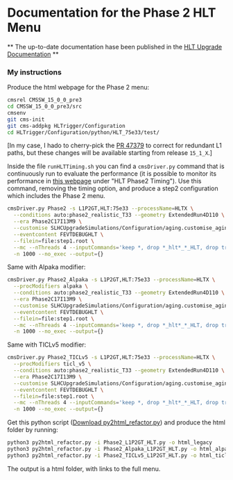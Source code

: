 # Documentation for the Phase 2 HLT Menu

** The up-to-date documentation hase been published in the [HLT Upgrade Documentation](https://cmshltupgrade.docs.cern.ch/Phase2Menu/ListOfPaths/) **

### My instructions

Produce the html webpage for the Phase 2 menu:
```bash
cmsrel CMSSW_15_0_0_pre3
cd CMSSW_15_0_0_pre3/src
cmsenv
git cms-init
git cms-addpkg HLTrigger/Configuration
cd HLTrigger/Configuration/python/HLT_75e33/test/
```

[In my case, I hado to cherry-pick the [PR 47379](https://github.com/cms-sw/cmssw/pull/47379) to correct for redundant L1 paths, but these changes will be available starting from release `15_1_X`.]

Inside the file `runHLTTiming.sh` you can find a `cmsDriver.py` command that is continuously run to evaluate the performance (it is possible to monitor its performance in [this webpage](https://cmssdt.cern.ch/SDT/html/cmssdt-ib/#/ib/CMSSW_15_1_X) under "HLT Phase2 Timing"). Use this command, removing the timing option, and produce a step2 configuration which includes the Phase 2 menu.
```bash
cmsDriver.py Phase2 -s L1P2GT,HLT:75e33 --processName=HLTX \
  --conditions auto:phase2_realistic_T33 --geometry ExtendedRun4D110 \
  --era Phase2C17I13M9 \
  --customise SLHCUpgradeSimulations/Configuration/aging.customise_aging_1000 \
  --eventcontent FEVTDEBUGHLT \
  --filein=file:step1.root \
  --mc --nThreads 4 --inputCommands='keep *, drop *_hlt*_*_HLT, drop triggerTriggerFilterObjectWithRefs_l1t*_*_HLT' \
  -n 1000 --no_exec --output={}
```

Same with Alpaka modifier:
```bash
cmsDriver.py Phase2_Alpaka -s L1P2GT,HLT:75e33 --processName=HLTX \
  --procModifiers alpaka \
  --conditions auto:phase2_realistic_T33 --geometry ExtendedRun4D110 \
  --era Phase2C17I13M9 \
  --customise SLHCUpgradeSimulations/Configuration/aging.customise_aging_1000 \
  --eventcontent FEVTDEBUGHLT \
  --filein=file:step1.root \
  --mc --nThreads 4 --inputCommands='keep *, drop *_hlt*_*_HLT, drop triggerTriggerFilterObjectWithRefs_l1t*_*_HLT' \
  -n 1000 --no_exec --output={}
```

Same with TICLv5 modifier:
```bash
cmsDriver.py Phase2_TICLv5 -s L1P2GT,HLT:75e33 --processName=HLTX \
  --procModifiers ticl_v5 \
  --conditions auto:phase2_realistic_T33 --geometry ExtendedRun4D110 \
  --era Phase2C17I13M9 \
  --customise SLHCUpgradeSimulations/Configuration/aging.customise_aging_1000 \
  --eventcontent FEVTDEBUGHLT \
  --filein=file:step1.root \
  --mc --nThreads 4 --inputCommands='keep *, drop *_hlt*_*_HLT, drop triggerTriggerFilterObjectWithRefs_l1t*_*_HLT' \
  -n 1000 --no_exec --output={}
```

Get this python script ([Download py2html_refactor.py](py2html_refactor.py)) and produce the html folder by running:
```bash
python3 py2html_refactor.py -i Phase2_L1P2GT_HLT.py -o html_legacy
python3 py2html_refactor.py -i Phase2_Alpaka_L1P2GT_HLT.py -o html_alpaka
python3 py2html_refactor.py -i Phase2_TICLv5_L1P2GT_HLT.py -o html_ticlv5
```

The output is a html folder, with links to the full menu.